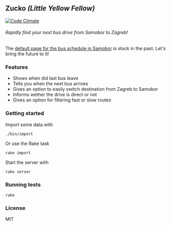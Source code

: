 ## Zucko *(Little Yellow Fellow)*

[![Code Climate](https://codeclimate.com/github/Tonkec/Zucko.png)](https://codeclimate.com/github/Tonkec/Zucko)

###### Rapidly find your next bus drive from Samobor to Zagreb!

The [default page for the bus schedule in Samobor](http://www.samoborcek.hr/vozni-red/) is stuck in the past. 
Let's bring the future to it!

### Features

* Shows when did last bus leave
* Tells you when the next bus arrives
* Gives an option to easily switch destination from Zagreb to Samobor
* Informs wether the drive is direct or not
* Gives an option for filtering fast or slow routes

### Getting started

Import some data with

```
./bin/import
```

Or use the Rake task

```
rake import
```

Start the server with 

```
rake server
```

### Running tests

```
rake
```

### License

MIT
